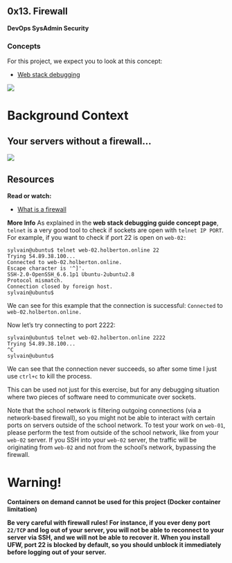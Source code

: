 0x13. Firewall
--------------

**DevOps SysAdmin Security**

### Concepts

For this project, we expect you to look at this concept:

* [Web stack debugging](https://intranet.alxswe.com/concepts/68 "Web stack debugging")

![](https://s3.amazonaws.com/intranet-projects-files/holbertonschool-sysadmin_devops/284/V1HjQ1Y.png)

# Background Context

## Your servers without a firewall…

![](https://s3.amazonaws.com/intranet-projects-files/holbertonschool-sysadmin_devops/155/holbertonschool-firewall.gif)

## Resources
**Read or watch:**

* [What is a firewall](https://en.wikipedia.org/wiki/Firewall_%28computing%29 "What is a firewall")

**More Info**
As explained in the **web stack debugging guide concept page**, `telnet` is a very good tool to check if sockets are open with `telnet IP PORT`. For example, if you want to check if port 22 is open on `web-02:`

```
sylvain@ubuntu$ telnet web-02.holberton.online 22
Trying 54.89.38.100...
Connected to web-02.holberton.online.
Escape character is '^]'.
SSH-2.0-OpenSSH_6.6.1p1 Ubuntu-2ubuntu2.8
Protocol mismatch.
Connection closed by foreign host.
sylvain@ubuntu$
```
We can see for this example that the connection is successful: `Connected` to `web-02.holberton.online.`

Now let’s try connecting to port 2222:
```
sylvain@ubuntu$ telnet web-02.holberton.online 2222
Trying 54.89.38.100...
^C
sylvain@ubuntu$
```
We can see that the connection never succeeds, so after some time I just use `ctrl+c` to kill the process.

This can be used not just for this exercise, but for any debugging situation where two pieces of software need to communicate over sockets.

Note that the school network is filtering outgoing connections (via a network-based firewall), so you might not be able to interact with certain ports on servers outside of the school network. To test your work on `web-01`, please perform the test from outside of the school network, like from your `web-02` server. If you SSH into your `web-02` server, the traffic will be originating from `web-02` and not from the school’s network, bypassing the firewall.

# Warning!
**Containers on demand cannot be used for this project (Docker container limitation)**

**Be very careful with firewall rules! For instance, if you ever deny port `22/TCP` and log out of your server, you will not be able to reconnect to your server via SSH, and we will not be able to recover it. When you install UFW, port 22 is blocked by default, so you should unblock it immediately before logging out of your server.**
